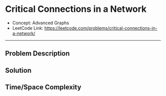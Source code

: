 # Critical Connections in a Network

- Concept: Advanced Graphs
- LeetCode Link: https://leetcode.com/problems/critical-connections-in-a-network/

---

## Problem Description

## Solution

## Time/Space Complexity

